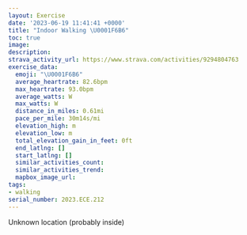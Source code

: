 ```yaml
---
layout: Exercise
date: '2023-06-19 11:41:41 +0000'
title: "Indoor Walking \U0001F6B6"
toc: true
image:
description:
strava_activity_url: https://www.strava.com/activities/9294804763
exercise_data:
  emoji: "\U0001F6B6"
  average_heartrate: 82.6bpm
  max_heartrate: 93.0bpm
  average_watts: W
  max_watts: W
  distance_in_miles: 0.61mi
  pace_per_mile: 30m14s/mi
  elevation_high: m
  elevation_low: m
  total_elevation_gain_in_feet: 0ft
  end_latlng: []
  start_latlng: []
  similar_activities_count:
  similar_activities_trend:
  mapbox_image_url:
tags:
- walking
serial_number: 2023.ECE.212
---
```

Unknown location (probably inside)
